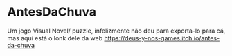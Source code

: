 # AntesDaChuva
 Um jogo Visual Novel/ puzzle, infelizmente  não deu para exporta-lo para cá, mas aqui está o lonk dele da web https://deus-y-nos-games.itch.io/antes-da-chuva
